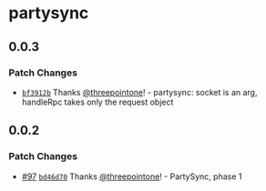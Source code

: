 # partysync

## 0.0.3

### Patch Changes

- [`bf3912b`](https://github.com/threepointone/partyserver/commit/bf3912b651f2de3efc83fc68899deca03d272b5f) Thanks [@threepointone](https://github.com/threepointone)! - partysync: socket is an arg, handleRpc takes only the request object

## 0.0.2

### Patch Changes

- [#97](https://github.com/threepointone/partyserver/pull/97) [`bd46d70`](https://github.com/threepointone/partyserver/commit/bd46d7083907c2a91645b027c87bf9e226a28fea) Thanks [@threepointone](https://github.com/threepointone)! - PartySync, phase 1

